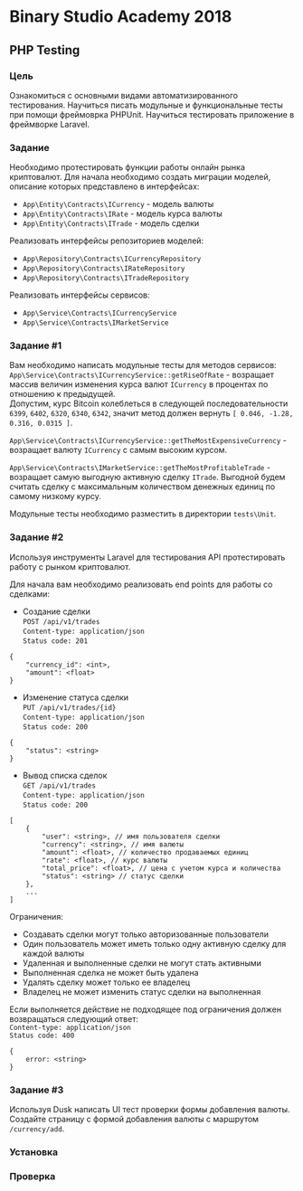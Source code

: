 # Binary Studio Academy 2018

## PHP Testing

### Цель

Ознакомиться с основными видами автоматизированного тестирования.
Научиться писать модульные и функциональные тесты при помощи фреймоврка PHPUnit.
Научиться тестировать приложение в фреймворке Laravel.

### Задание

Необходимо протестировать функции работы онлайн рынка криптовалют.
Для начала необходимо создать миграции моделей, описание которых представлено в интерфейсах: 

- `App\Entity\Contracts\ICurrency` - модель валюты
- `App\Entity\Contracts\IRate` - модель курса валюты
- `App\Entity\Contracts\ITrade` - модель сделки

Реализовать интерфейсы репозиториев моделей:

- `App\Repository\Contracts\ICurrencyRepository`
- `App\Repository\Contracts\IRateRepository`
- `App\Repository\Contracts\ITradeRepository`

Реализовать интерфейсы сервисов:

- `App\Service\Contracts\ICurrencyService`
- `App\Service\Contracts\IMarketService`

### Задание #1

Вам необходимо написать модульные тесты для методов сервисов:
`App\Service\Contracts\ICurrencyService::getRiseOfRate` - возращает массив величин изменения курса валют `ICurrency` в процентах по отношению к предыдущей.<br>
Допустим, курс Bitcoin колеблеться в следующей последовательности `6399`, `6402`, `6320`, `6340`, `6342`, значит метод должен вернуть `[ 0.046, -1.28, 0.316, 0.0315 ]`.<br>

`App\Service\Contracts\ICurrencyService::getTheMostExpensiveCurrency` - возращает валюту `ICurrency` с самым высоким курсом.

`App\Service\Contracts\IMarketService::getTheMostProfitableTrade` - возращает самую выгодную активную сделку `ITrade`. 
Выгодной будем считать сделку с максимальным количеством денежных единиц по самому низкому курсу.

Модульные тесты необходимо разместить в директории `tests\Unit`.

### Задание #2

Используя инструменты Laravel для тестирования API протестировать работу с рынком криптовалют.<br>

Для начала вам необходимо реализовать end points для работы со сделками:

- Создание сделки<br>
`POST /api/v1/trades` <br>
`Content-type: application/json`<br>
`Status code: 201`<br>
```
{ 
    "currency_id": <int>,
    "amount": <float>
}
```
- Изменение статуса сделки<br>
`PUT /api/v1/trades/{id}`<br> 
`Content-type: application/json`<br>
`Status code: 200`<br>
```
{ 
    "status": <string>
}
```
- Вывод списка сделок<br>
`GET /api/v1/trades`<br> 
`Content-type: application/json`<br> 
`Status code: 200`<br>
```
[
    { 
        "user": <string>, // имя пользователя сделки
        "currency": <string>, // имя валюты
        "amount": <float>, // количество продаваемых единиц
        "rate": <float>, // курс валюты
        "total_price": <float>, // цена с учетом курса и количества
        "status": <string> // статус сделки
    },
    ...
]
```

Ограничения:
- Создавать сделки могут только авторизованные пользователи
- Один пользователь может иметь только одну активную сделку для каждой валюты
- Удаленная и выполненные сделки не могут стать активными
- Выполненная сделка не может быть удалена
- Удалять сделку может только ее владелец
- Владелец не может изменить статус сделки на выполненная

Если выполняется действие не подходящее под ограничения должен возвращаться следующий ответ:<br>
`Content-type: application/json`<br>
`Status code: 400`<br>
```
{ 
    error: <string>
}
```

### Задание #3

Используя Dusk написать UI тест проверки формы добавления валюты.<br>
Создайте страницу с формой добавления валюты с маршрутом `/currency/add`.

### Установка

### Проверка



